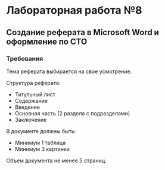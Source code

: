 # Лабораторная работа №8

## Создание реферата в Microsoft Word и оформление по СТО

### Требования

Тема реферата выбирается на свое усмотрение. 

Структура реферата:
- Титульный лист
- Содержание
- Введение
- Основная часть (2 раздела с подразделами)
- Заключение

В документе должны быть:
- Минимум 1 таблица
- Минимум 3 картинки

Объем документа не менее 5 страниц.
